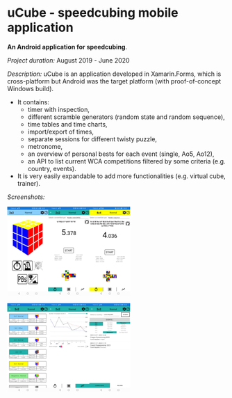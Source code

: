 # uCube - speedcubing mobile application

**An Android application for speedcubing**.

*Project duration:* August 2019 - June 2020

*Description:* uCube is an application developed in Xamarin.Forms, which is cross-platform but Android was the target platform (with proof-of-concept Windows build).

- It contains:
  - timer with inspection,
  - different scramble generators (random state and random sequence), 
  - time tables and time charts,
  - import/export of times,
  - separate sessions for different twisty puzzle,
  - metronome,
  - an overview of personal bests for each event (single, Ao5, Ao12),
  - an API to list current WCA competitions filtered by some criteria (e.g. country, events).
- It is very easily expandable to add more functionalities (e.g. virtual cube, trainer).

*Screenshots:*

<img src="./img/ucube_menu.jpg" alt="Main menu" style="zoom: 20%;" /><img src="./img/ucube_timer.jpg" alt="Timer" style="zoom: 20%;" /><img src="./img/ucube_timer2.jpg" alt="Timer" style="zoom: 20%;" />

<img src="./img/ucube_pbs.jpg" alt="Personal bests" style="zoom: 20%;" /><img src="./img/ucube_chart.jpg" alt="Time chart" style="zoom: 20%;" /><img src="./img/ucube_comps.jpg" alt="Competitions" style="zoom: 20%;" />

